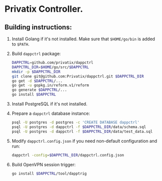 # Privatix Controller.

## Building instructions:

1. Install Golang if it's not installed. Make sure that `$HOME/go/bin` is added
to `$PATH`.

2. Build `dappctrl` package:

    ```bash
    DAPPCTRL=github.com/privatix/dappctrl
    DAPPCTRL_DIR=$HOME/go/src/$DAPPCTRL
    mkdir -p $DAPPCTRL_DIR
    git clone git@github.com:Privatix/dappctrl.git $DAPPCTRL_DIR
    go get -d $DAPPCTRL/...
    go get -u gopkg.in/reform.v1/reform
    go generate $DAPPCTRL/...
    go install $DAPPCTRL
    ```

3. Install PostgreSQL if it's not installed.

4. Prepare a `dappctrl` database instance:

    ```bash
    psql -U postgres -d postgres -c 'CREATE DATABASE dappctrl'
    psql -U postgres -d dappctrl -f $DAPPCTRL_DIR/data/schema.sql
    psql -U postgres -d dappctrl -f $DAPPCTRL_DIR/data/test_data.sql
    ```

5. Modify `dappctrl.config.json` if you need non-default configuration and run:

    ```bash
    dappctrl -config=$DAPPCTRL_DIR/dappctrl.config.json
    ```

6. Build OpenVPN session trigger:

    ```bash
    go install $DAPPCTRL/tool/dapptrig
    ```
